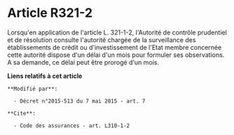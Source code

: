 # Article R321-2

Lorsqu'en application de l'article L. 321-1-2, l'Autorité de contrôle prudentiel et de résolution consulte l'autorité
chargée de la surveillance des établissements de crédit ou d'investissement de l'Etat membre concernée cette autorité dispose
d'un délai d'un mois pour formuler ses observations. A sa demande, ce délai peut être prorogé d'un mois.

**Liens relatifs à cet article**

	**Modifié par**:

	  - Décret n°2015-513 du 7 mai 2015 - art. 7

	**Cite**:

	  - Code des assurances - art. L310-1-2
